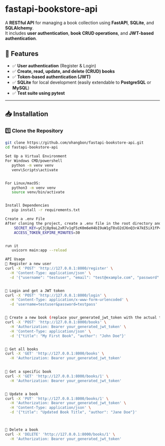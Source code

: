 # fastapi-bookstore-api
A **RESTful API** for managing a book collection using **FastAPI**, **SQLite**, and **SQLAlchemy**.  
It includes **user authentication**, **book CRUD operations**, and **JWT-based authentication**.

## **📌 Features**
- ✅ **User authentication** (Register & Login)  
- ✅ **Create, read, update, and delete (CRUD) books**  
- ✅ **Token-based authentication (JWT)**  
- ✅ **SQLite** for local development (easily extendable to **PostgreSQL** or **MySQL**)  
- ✅ **Test suite using pytest**  

---

## **📥 Installation**

### **1️⃣ Clone the Repository**
```sh
git clone https://github.com/ohangbon/fastapi-bookstore-api.git
cd fastapi-bookstore-api

Set Up a Virtual Environment
For Windows CMD/powershell
   python -m venv venv
   venv\Scripts\activate


For Linux/macOS:
   python3 -m venv venv
   source venv/bin/activate


Install Dependencies
   pip install -r requirements.txt

Create a .env File
After cloning the project, create a .env file in the root directory and add the following environment variables:
    SECRET_KEY=yC3j8p9aL2xR7v1qF5zK0m6eH4bI9uW1gT8sO2dJ6nQ3rA7kE5iX1fP4lZ9hV2
    ACCESS_TOKEN_EXPIRE_MINUTES=30


run it
   uvicorn main:app --reload

API Usage
🔹 Register a new user
curl -X 'POST' 'http://127.0.0.1:8000/register' \
  -H 'Content-Type: application/json' \
  -d '{"username": "testuser", "email": "test@example.com", "password": "testpass"}'


🔹 Login and get a JWT token
curl -X 'POST' 'http://127.0.0.1:8000/login' \
  -H 'Content-Type: application/x-www-form-urlencoded' \
  -d 'username=testuser&password=testpass'


🔹 Create a new book (replace your_generated_jwt_token with the actual token)
curl -X 'POST' 'http://127.0.0.1:8000/books' \
  -H 'Authorization: Bearer your_generated_jwt_token' \
  -H 'Content-Type: application/json' \
  -d '{"title": "My First Book", "author": "John Doe"}'


🔹 Get all books
curl -X 'GET' 'http://127.0.0.1:8000/books' \
  -H 'Authorization: Bearer your_generated_jwt_token'

  
🔹 Get a specific book
curl -X 'GET' 'http://127.0.0.1:8000/books/1' \
  -H 'Authorization: Bearer your_generated_jwt_token'


🔹 Update a book
curl -X 'PUT' 'http://127.0.0.1:8000/books/1' \
  -H 'Authorization: Bearer your_generated_jwt_token' \
  -H 'Content-Type: application/json' \
  -d '{"title": "Updated Book Title", "author": "Jane Doe"}'



🔹 Delete a book
curl -X 'DELETE' 'http://127.0.0.1:8000/books/1' \
  -H 'Authorization: Bearer your_generated_jwt_token'